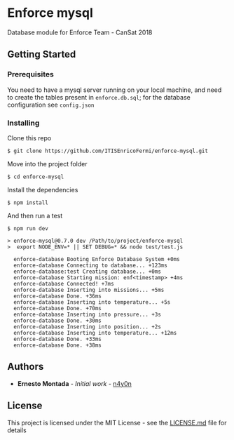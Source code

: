 # Enforce mysql

Database module for Enforce Team - CanSat 2018

## Getting Started

### Prerequisites

You need to have a mysql server running on your local machine, and need to create the tables present in ```enforce.db.sql```;
for the database configuration see ```config.json```

### Installing

Clone this repo

```shell
$ git clone https://github.com/ITISEnricoFermi/enforce-mysql.git
```

Move into the project folder

```shell
$ cd enforce-mysql
```

Install the dependencies

```shell
$ npm install
```

And then run a test

```shell
$ npm run dev

> enforce-mysql@0.7.0 dev /Path/to/project/enforce-mysql
>  export NODE_ENV=* || SET DEBUG=* && node test/test.js

  enforce-database Booting Enforce Database System +0ms
  enforce-database Connecting to database... +123ms
  enforce-database:test Creating database... +0ms
  enforce-database Starting mission: enf<timestamp> +4ms
  enforce-database Connected! +7ms
  enforce-database Inserting into missions... +5ms
  enforce-database Done. +36ms
  enforce-database Inserting into temperature... +5s
  enforce-database Done. +70ms
  enforce-database Inserting into pressure... +3s
  enforce-database Done. +30ms
  enforce-database Inserting into position... +2s
  enforce-database Inserting into temperature... +12ms
  enforce-database Done. +33ms
  enforce-database Done. +38ms
```

## Authors

* **Ernesto Montada** - *Initial work* - [n4y0n](https://github.com/n4y0n)

## License

This project is licensed under the MIT License - see the [LICENSE.md](LICENSE.md) file for details
